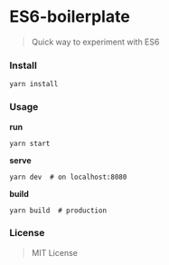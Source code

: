 # ES6-boilerplate

> Quick way to experiment with ES6

### Install

    yarn install

### Usage

**run**

    yarn start

**serve**

    yarn dev  # on localhost:8080

**build**

    yarn build  # production

### License

> MIT License
